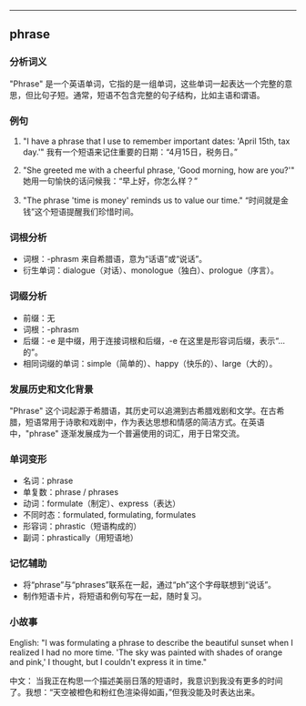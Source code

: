 
---------------
## phrase
### 分析词义
"Phrase" 是一个英语单词，它指的是一组单词，这些单词一起表达一个完整的意思，但比句子短。通常，短语不包含完整的句子结构，比如主语和谓语。

### 例句
1. "I have a phrase that I use to remember important dates: 'April 15th, tax day.'"
   我有一个短语来记住重要的日期：“4月15日，税务日。”

2. "She greeted me with a cheerful phrase, 'Good morning, how are you?'"
   她用一句愉快的话问候我：“早上好，你怎么样？”

3. "The phrase 'time is money' reminds us to value our time."
   “时间就是金钱”这个短语提醒我们珍惜时间。

### 词根分析
- 词根：-phrasm 来自希腊语，意为“话语”或“说话”。
- 衍生单词：dialogue（对话）、monologue（独白）、prologue（序言）。

### 词缀分析
- 前缀：无
- 词根：-phrasm
- 后缀：-e 是中缀，用于连接词根和后缀，-e 在这里是形容词后缀，表示“…的”。
- 相同词缀的单词：simple（简单的）、happy（快乐的）、large（大的）。

### 发展历史和文化背景
"Phrase" 这个词起源于希腊语，其历史可以追溯到古希腊戏剧和文学。在古希腊，短语常用于诗歌和戏剧中，作为表达思想和情感的简洁方式。在英语中，"phrase" 逐渐发展成为一个普遍使用的词汇，用于日常交流。

### 单词变形
- 名词：phrase
- 单复数：phrase / phrases
- 动词：formulate（制定）、express（表达）
- 不同时态：formulated, formulating, formulates
- 形容词：phrastic（短语构成的）
- 副词：phrastically（用短语地）

### 记忆辅助
- 将“phrase”与“phrases”联系在一起，通过“ph”这个字母联想到“说话”。
- 制作短语卡片，将短语和例句写在一起，随时复习。

### 小故事
English: 
"I was formulating a phrase to describe the beautiful sunset when I realized I had no more time. 'The sky was painted with shades of orange and pink,' I thought, but I couldn't express it in time."

中文：
当我正在构思一个描述美丽日落的短语时，我意识到我没有更多的时间了。我想：“天空被橙色和粉红色渲染得如画，”但我没能及时表达出来。

